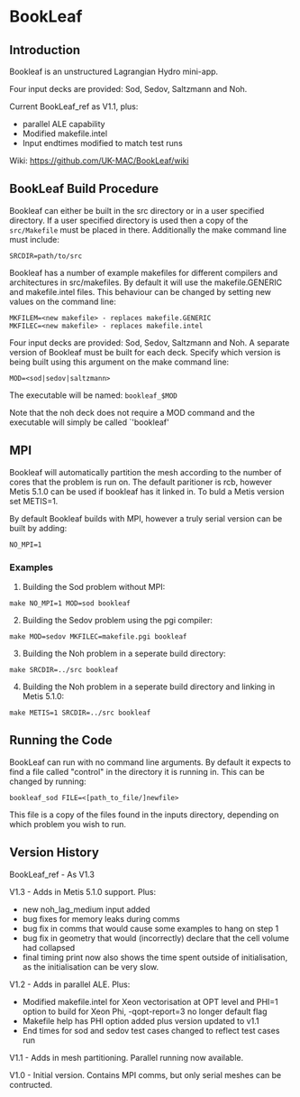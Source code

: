 # BookLeaf


## Introduction

Bookleaf is an unstructured Lagrangian Hydro mini-app.

Four input decks are provided: Sod, Sedov, Saltzmann and Noh.

Current BookLeaf_ref as V1.1, plus:
* parallel ALE capability
* Modified makefile.intel
* Input endtimes modified to match test runs


Wiki: https://github.com/UK-MAC/BookLeaf/wiki


## BookLeaf Build Procedure

Bookleaf can either be built in the src directory or in a user specified directory. 
If a user specified directory is used then a copy of the `src/Makefile` must be placed
in there. Additionally the make command line must include:

`SRCDIR=path/to/src`

Bookleaf has a number of example makefiles for different compilers and architectures
in src/makefiles. By default it will use the makefile.GENERIC and makefile.intel 
files. This behaviour can be changed by setting new values on the command line:

```
MKFILEM=<new makefile> - replaces makefile.GENERIC
MKFILEC=<new makefile> - replaces makefile.intel
```

Four input decks are provided: Sod, Sedov, Saltzmann and Noh. A separate version of
Bookleaf must be built for each deck. Specify which version is being built using 
this argument on the make command line:

`MOD=<sod|sedov|saltzmann>`

The executable will be named: `bookleaf_$MOD`

Note that the noh deck does not require a MOD command and the executable will simply be called `'bookleaf'

## MPI

Bookleaf will automatically partition the mesh according to the number of cores that the problem is run on.
The default paritioner is rcb, however Metis 5.1.0 can be used if bookleaf has it linked in. To buld a 
Metis version set METIS=1.

By default Bookleaf builds with MPI, however a truly serial version can be built
by adding:

`NO_MPI=1`



### Examples

1) Building the Sod problem without MPI:

`make NO_MPI=1 MOD=sod bookleaf`

2) Building the Sedov problem using the pgi compiler:

`make MOD=sedov MKFILEC=makefile.pgi bookleaf`

3) Building the Noh problem in a seperate build directory:

`make SRCDIR=../src bookleaf`

4) Building the Noh problem in a seperate build directory and linking in Metis 5.1.0:

`make METIS=1 SRCDIR=../src bookleaf`


## Running the Code

BookLeaf can run with no command line arguments. By default it expects to find a
file called "control" in the directory it is running in. This can be changed 
by running:

`bookleaf_sod FILE=<[path_to_file/]newfile>`

This file is a copy of the files found in the inputs directory, depending on 
which problem you wish to run.

## Version History

BookLeaf_ref - As V1.3

V1.3   - Adds in Metis 5.1.0 support. Plus:
* new noh_lag_medium input added
* bug fixes for memory leaks during comms
* bug fix in comms that would cause some examples to hang on step 1
* bug fix in geometry that would (incorrectly) declare that the cell volume had collapsed
* final timing print now also shows the time spent outside of initialisation, as the initialisation can be very slow.

V1.2   - Adds in parallel ALE. Plus:
* Modified makefile.intel for Xeon vectorisation at OPT level and PHI=1 option to build for Xeon Phi, -qopt-report=3 no longer default flag
* Makefile help has PHI option added plus version updated to v1.1
* End times for sod and sedov test cases changed to reflect test cases run

V1.1   - Adds in mesh partitioning. Parallel running now available.

V1.0   - Initial version. Contains MPI comms, but only serial meshes can be contructed.



